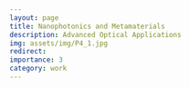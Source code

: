 ```yaml
---
layout: page
title: Nanophotonics and Metamaterials
description: Advanced Optical Applications
img: assets/img/P4_1.jpg
redirect:
importance: 3
category: work
---
```


